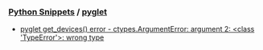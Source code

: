 ### [Python Snippets](../README.md) / [pyglet](README.md)
- [pyglet get_devices() error - ctypes.ArgumentError: argument 2: <class 'TypeError'>: wrong type](pyglet%20get_devices()%20error%20-%20ctypes.ArgumentError:%20argument%202:%20<class%20'TypeError'>:%20wrong%20type.md)